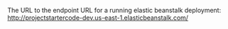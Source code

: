 The URL to the endpoint URL for a running elastic beanstalk deployment: http://projectstartercode-dev.us-east-1.elasticbeanstalk.com/
